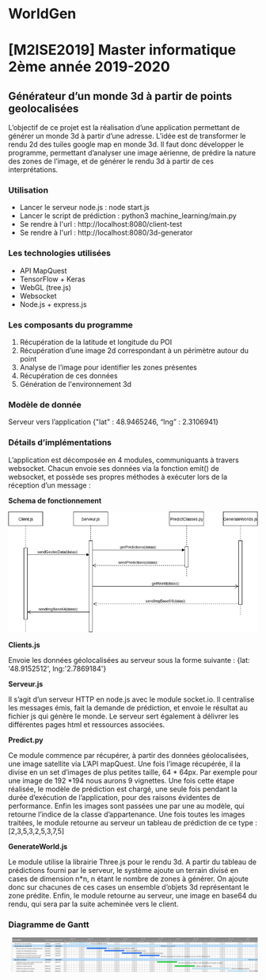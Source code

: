 # WorldGen
<h1>[M2ISE2019] Master informatique 2ème année 2019-2020</h1>

<h2>Générateur d’un monde 3d à partir de points geolocalisées</h2>

L’objectif de ce projet est la réalisation d’une application permettant de générer un monde 3d à partir d’une adresse. L’idée est de transformer le rendu 2d des tuiles google map en monde 3d. Il faut donc développer le programme, permettant d’analyser une image aérienne, de prédire la nature des zones de l’image, et de générer le rendu 3d à partir de ces interprétations.



<h3>Utilisation</h3>
<ul>
	<li>Lancer le serveur node.js : node start.js</li>
	<li>Lancer le script de prédiction : python3 machine_learning/main.py</li>
	<li>Se rendre à l'url : http://localhost:8080/client-test</li>
	<li>Se rendre à l'url : http://localhost:8080/3d-generator</li>
</ul>

<h3>Les technologies utilisées</h3>
<ul>
	<li>API MapQuest</li>
	<li>TensorFlow + Keras</li>
	<li>WebGL (tree.js)</li>
	<li>Websocket</li>
	<li>Node.js + express.js</li>
</ul>

<h3>Les composants du programme</h3>
<ol>
	<li>Récupération de la latitude et longitude du POI</li>
	<li>Récupération d’une image 2d correspondant à un périmètre autour du point</li>
	<li>Analyse de l’image pour identifier les zones présentes</li>
	<li>Récupération de ces données</li>
	<li>Génération de l'environnement 3d</li>
</ol>


<h3>Modèle de donnée</h3>
Serveur vers l’application
{"lat" : 48.9465246,  “lng” : 2.3106941}


<h3>Détails d’implémentations</h3>

L’application est décomposée en 4 modules, communiquants à travers websocket. Chacun envoie ses données via la fonction emit() de websocket, et possède ses propres méthodes à exécuter lors de la réception d’un message : 

<b>Schema de fonctionnement</b><br>

<img src="https://github.com/Lecodeurfou/WorldGen/blob/master/archi.jpg" />

<b>Clients.js</b><br>

Envoie  les données géolocalisées au serveur sous la forme suivante : 
{lat: '48.9152512', lng:'2.7869184'}

<b>Serveur.js</b><br>

Il s’agit d’un serveur HTTP en  node.js avec le module socket.io. Il centralise les messages émis, fait la demande de prédiction, et envoie le résultat au fichier js qui génère le monde. Le serveur sert également à délivrer les différentes pages html et ressources associées.


<b>Predict.py</b><br>

Ce module commence par récupérer, à partir des données géolocalisées, une image satellite via L’API mapQuest. Une  fois l’image récupérée, il la divise en un set d’images de plus petites taille, 64 * 64px. Par exemple pour une image de 192 *194 nous aurons 9 vignettes. Une fois cette étape réalisée, le modèle de prédiction est chargé, une seule fois pendant la durée d’exécution de l’application, pour des raisons évidentes de performance. Enfin les images sont passées une par une au modèle, qui retourne l’indice de la classe d’appartenance. Une fois toutes les images traitées, le module retourne au serveur un tableau de prédiction de ce type : [2,3,5,3,2,5,3,7,5]


<b>GenerateWorld.js</b><br>

Le module utilise la librairie Three.js pour le rendu 3d. A partir du tableau de prédictions fourni par le serveur, le système ajoute un terrain divisé en cases de dimension n*n, n étant  le nombre de zones à générer. On ajoute donc sur chacunes de ces cases un ensemble d’objets 3d représentant le zone prédite. Enfin, le module retourne au serveur, une image en base64 du rendu, qui sera par la suite acheminée vers le client.


<h3>Diagramme de Gantt</h3>

<img src="https://github.com/Lecodeurfou/WorldGen/blob/master/WorldGen_Diagramme_Gantt_version2.png" />

